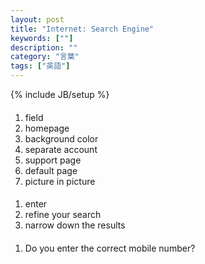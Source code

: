 ```yaml
---
layout: post
title: "Internet: Search Engine"
keywords: [""]
description: ""
category: "言葉"
tags: ["英語"]
---
```

{% include JB/setup %}

####
1. field
2. homepage
3. background color
4. separate account
5. support page
6. default page
7. picture in picture

####
1. enter
2. refine your search
3. narrow down the results


####
1. Do you enter the correct mobile number?
